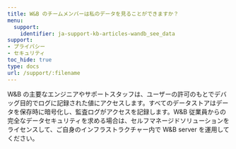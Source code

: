 ```yaml
---
title: W&B のチームメンバーは私のデータを見ることができますか？
menu:
  support:
    identifier: ja-support-kb-articles-wandb_see_data
support:
- プライバシー
- セキュリティ
toc_hide: true
type: docs
url: /support/:filename
---
```


W&B の主要なエンジニアやサポートスタッフは、ユーザーの許可のもとでデバッグ目的でログに記録された値にアクセスします。すべてのデータストアはデータを保存時に暗号化し、監査ログがアクセスを記録します。W&B 従業員からの完全なデータセキュリティを求める場合は、セルフマネージドソリューションをライセンスして、ご自身のインフラストラクチャー内で W&B server を運用してください。